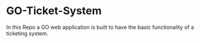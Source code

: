 # GO-Ticket-System

In this Repo a GO web application is built to have the basic functionality of a ticketing system.
